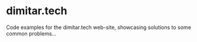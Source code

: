 # dimitar.tech
Code examples for the dimitar.tech web-site, showcasing solutions to some common problems...
